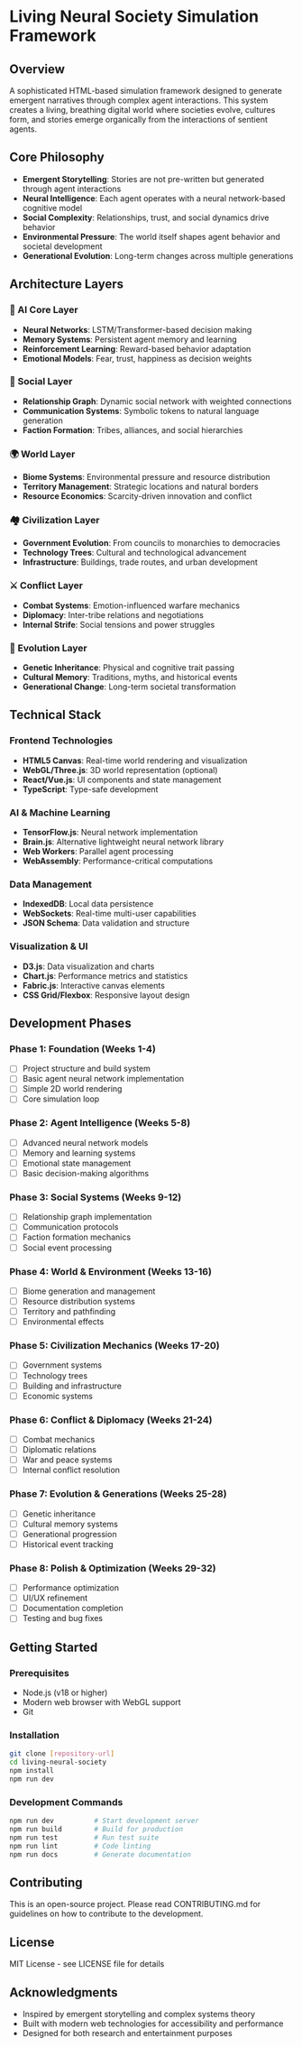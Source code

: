 # Living Neural Society Simulation Framework

## Overview
A sophisticated HTML-based simulation framework designed to generate emergent narratives through complex agent interactions. This system creates a living, breathing digital world where societies evolve, cultures form, and stories emerge organically from the interactions of sentient agents.

## Core Philosophy
- **Emergent Storytelling**: Stories are not pre-written but generated through agent interactions
- **Neural Intelligence**: Each agent operates with a neural network-based cognitive model
- **Social Complexity**: Relationships, trust, and social dynamics drive behavior
- **Environmental Pressure**: The world itself shapes agent behavior and societal development
- **Generational Evolution**: Long-term changes across multiple generations

## Architecture Layers

### 🧠 AI Core Layer
- **Neural Networks**: LSTM/Transformer-based decision making
- **Memory Systems**: Persistent agent memory and learning
- **Reinforcement Learning**: Reward-based behavior adaptation
- **Emotional Models**: Fear, trust, happiness as decision weights

### 👥 Social Layer
- **Relationship Graph**: Dynamic social network with weighted connections
- **Communication Systems**: Symbolic tokens to natural language generation
- **Faction Formation**: Tribes, alliances, and social hierarchies

### 🌍 World Layer
- **Biome Systems**: Environmental pressure and resource distribution
- **Territory Management**: Strategic locations and natural borders
- **Resource Economics**: Scarcity-driven innovation and conflict

### 🏘️ Civilization Layer
- **Government Evolution**: From councils to monarchies to democracies
- **Technology Trees**: Cultural and technological advancement
- **Infrastructure**: Buildings, trade routes, and urban development

### ⚔️ Conflict Layer
- **Combat Systems**: Emotion-influenced warfare mechanics
- **Diplomacy**: Inter-tribe relations and negotiations
- **Internal Strife**: Social tensions and power struggles

### 🧬 Evolution Layer
- **Genetic Inheritance**: Physical and cognitive trait passing
- **Cultural Memory**: Traditions, myths, and historical events
- **Generational Change**: Long-term societal transformation

## Technical Stack

### Frontend Technologies
- **HTML5 Canvas**: Real-time world rendering and visualization
- **WebGL/Three.js**: 3D world representation (optional)
- **React/Vue.js**: UI components and state management
- **TypeScript**: Type-safe development

### AI & Machine Learning
- **TensorFlow.js**: Neural network implementation
- **Brain.js**: Alternative lightweight neural network library
- **Web Workers**: Parallel agent processing
- **WebAssembly**: Performance-critical computations

### Data Management
- **IndexedDB**: Local data persistence
- **WebSockets**: Real-time multi-user capabilities
- **JSON Schema**: Data validation and structure

### Visualization & UI
- **D3.js**: Data visualization and charts
- **Chart.js**: Performance metrics and statistics
- **Fabric.js**: Interactive canvas elements
- **CSS Grid/Flexbox**: Responsive layout design

## Development Phases

### Phase 1: Foundation (Weeks 1-4)
- [ ] Project structure and build system
- [ ] Basic agent neural network implementation
- [ ] Simple 2D world rendering
- [ ] Core simulation loop

### Phase 2: Agent Intelligence (Weeks 5-8)
- [ ] Advanced neural network models
- [ ] Memory and learning systems
- [ ] Emotional state management
- [ ] Basic decision-making algorithms

### Phase 3: Social Systems (Weeks 9-12)
- [ ] Relationship graph implementation
- [ ] Communication protocols
- [ ] Faction formation mechanics
- [ ] Social event processing

### Phase 4: World & Environment (Weeks 13-16)
- [ ] Biome generation and management
- [ ] Resource distribution systems
- [ ] Territory and pathfinding
- [ ] Environmental effects

### Phase 5: Civilization Mechanics (Weeks 17-20)
- [ ] Government systems
- [ ] Technology trees
- [ ] Building and infrastructure
- [ ] Economic systems

### Phase 6: Conflict & Diplomacy (Weeks 21-24)
- [ ] Combat mechanics
- [ ] Diplomatic relations
- [ ] War and peace systems
- [ ] Internal conflict resolution

### Phase 7: Evolution & Generations (Weeks 25-28)
- [ ] Genetic inheritance
- [ ] Cultural memory systems
- [ ] Generational progression
- [ ] Historical event tracking

### Phase 8: Polish & Optimization (Weeks 29-32)
- [ ] Performance optimization
- [ ] UI/UX refinement
- [ ] Documentation completion
- [ ] Testing and bug fixes

## Getting Started

### Prerequisites
- Node.js (v18 or higher)
- Modern web browser with WebGL support
- Git

### Installation
```bash
git clone [repository-url]
cd living-neural-society
npm install
npm run dev
```

### Development Commands
```bash
npm run dev          # Start development server
npm run build        # Build for production
npm run test         # Run test suite
npm run lint         # Code linting
npm run docs         # Generate documentation
```

## Contributing
This is an open-source project. Please read CONTRIBUTING.md for guidelines on how to contribute to the development.

## License
MIT License - see LICENSE file for details

## Acknowledgments
- Inspired by emergent storytelling and complex systems theory
- Built with modern web technologies for accessibility and performance
- Designed for both research and entertainment purposes 